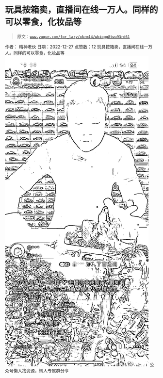 # 玩具按箱卖，直播间在线一万人。同样的可以零食，化妆品等

> 原文：[`www.yuque.com/for_lazy/xkrm14/wbiogg8twu93rd61`](https://www.yuque.com/for_lazy/xkrm14/wbiogg8twu93rd61)

<ne-p id="ufbfaad9b" data-lake-id="ufbfaad9b"><ne-text id="udfd9a878">作者： 精神老伙</ne-text></ne-p> <ne-p id="u080e7bf2" data-lake-id="u080e7bf2"><ne-text id="ubcf1c9dc">日期：2022-12-27</ne-text></ne-p> <ne-p id="ua3fbc23d" data-lake-id="ua3fbc23d"><ne-text id="u1f3d20a2">点赞数：</ne-text><ne-text id="ub9996fa1" ne-bold="true">12</ne-text></ne-p> <ne-hole id="u164419d4" data-lake-id="u164419d4"><ne-card data-card-name="hr" data-card-type="block" id="tzJig" data-event-boundary="card"><ne-p id="u21fe8923" data-lake-id="u21fe8923"><ne-text id="u9aaa8176">玩具按箱卖，直播间在线一万人。同样的可以零食，化妆品等</ne-text></ne-p> <ne-p id="ud17a640d" data-lake-id="ud17a640d"><ne-card data-card-name="image" data-card-type="inline" id="hxbka" data-event-boundary="card">![](img/ace6e3e5de54942f12639a192b1d72d3.png)</ne-card></ne-p> <ne-hole id="u2f36cc63" data-lake-id="u2f36cc63"><ne-card data-card-name="hr" data-card-type="block" id="jHKpT" data-event-boundary="card"><ne-p id="u7d8c0f25" data-lake-id="u7d8c0f25"><ne-text id="u8ef9b402">公众号懒人找资源，懒人专属群分享</ne-text></ne-p></ne-card></ne-hole></ne-card></ne-hole>